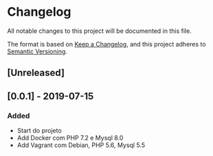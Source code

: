 # Changelog
All notable changes to this project will be documented in this file.

The format is based on [Keep a Changelog](https://keepachangelog.com/en/1.0.0/),
and this project adheres to [Semantic Versioning](https://semver.org/spec/v2.0.0.html).

## [Unreleased]

## [0.0.1] - 2019-07-15
### Added
- Start do projeto
- Add Docker com PHP 7.2 e Mysql 8.0
- Add Vagrant com Debian, PHP 5.6, Mysql 5.5